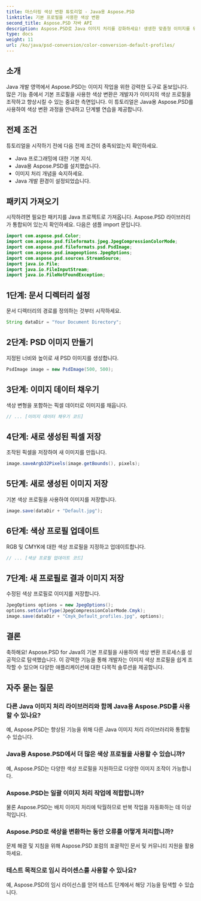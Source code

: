 ```yaml
---
title: 마스터링 색상 변환 튜토리얼 - Java용 Aspose.PSD
linktitle: 기본 프로필을 사용한 색상 변환
second_title: Aspose.PSD 자바 API
description: Aspose.PSD로 Java 이미지 처리를 강화하세요! 생생한 맞춤형 이미지를 위해 기본 프로필을 사용하여 색상 변환을 알아보세요. 지금 탐험해보세요!
type: docs
weight: 11
url: /ko/java/psd-conversion/color-conversion-default-profiles/
---
```

## 소개
Java 개발 영역에서 Aspose.PSD는 이미지 작업을 위한 강력한 도구로 돋보입니다. 많은 기능 중에서 기본 프로필을 사용한 색상 변환은 개발자가 이미지의 색상 프로필을 조작하고 향상시킬 수 있는 중요한 측면입니다. 이 튜토리얼은 Java용 Aspose.PSD를 사용하여 색상 변환 과정을 안내하고 단계별 연습을 제공합니다.
## 전제 조건
튜토리얼을 시작하기 전에 다음 전제 조건이 충족되었는지 확인하세요.
- Java 프로그래밍에 대한 기본 지식.
- Java용 Aspose.PSD를 설치했습니다.
- 이미지 처리 개념을 숙지하세요.
- Java 개발 환경이 설정되었습니다.
## 패키지 가져오기
시작하려면 필요한 패키지를 Java 프로젝트로 가져옵니다. Aspose.PSD 라이브러리가 통합되어 있는지 확인하세요. 다음은 샘플 import 문입니다.
```java
import com.aspose.psd.Color;
import com.aspose.psd.fileformats.jpeg.JpegCompressionColorMode;
import com.aspose.psd.fileformats.psd.PsdImage;
import com.aspose.psd.imageoptions.JpegOptions;
import com.aspose.psd.sources.StreamSource;
import java.io.File;
import java.io.FileInputStream;
import java.io.FileNotFoundException;
```
## 1단계: 문서 디렉터리 설정
문서 디렉터리의 경로를 정의하는 것부터 시작하세요.
```java
String dataDir = "Your Document Directory";
```
## 2단계: PSD 이미지 만들기
지정된 너비와 높이로 새 PSD 이미지를 생성합니다.
```java
PsdImage image = new PsdImage(500, 500);
```
## 3단계: 이미지 데이터 채우기
색상 변형을 포함하는 픽셀 데이터로 이미지를 채웁니다.
```java
// ... [이미지 데이터 채우기 코드]
```
## 4단계: 새로 생성된 픽셀 저장
조작된 픽셀을 저장하여 새 이미지를 만듭니다.
```java
image.saveArgb32Pixels(image.getBounds(), pixels);
```
## 5단계: 새로 생성된 이미지 저장
기본 색상 프로필을 사용하여 이미지를 저장합니다.
```java
image.save(dataDir + "Default.jpg");
```
## 6단계: 색상 프로필 업데이트
RGB 및 CMYK에 대한 색상 프로필을 지정하고 업데이트합니다.
```java
// ... [색상 프로필 업데이트 코드]
```
## 7단계: 새 프로필로 결과 이미지 저장
수정된 색상 프로필로 이미지를 저장합니다.
```java
JpegOptions options = new JpegOptions();
options.setColorType(JpegCompressionColorMode.Cmyk);
image.save(dataDir + "Cmyk_Default_profiles.jpg", options);
```
## 결론
축하해요! Aspose.PSD for Java의 기본 프로필을 사용하여 색상 변환 프로세스를 성공적으로 탐색했습니다. 이 강력한 기능을 통해 개발자는 이미지 색상 프로필을 쉽게 조작할 수 있으며 다양한 애플리케이션에 대한 다목적 솔루션을 제공합니다.
## 자주 묻는 질문
### 다른 Java 이미지 처리 라이브러리와 함께 Java용 Aspose.PSD를 사용할 수 있나요?
예, Aspose.PSD는 향상된 기능을 위해 다른 Java 이미지 처리 라이브러리와 통합될 수 있습니다.
### Java용 Aspose.PSD에서 더 많은 색상 프로필을 사용할 수 있습니까?
예, Aspose.PSD는 다양한 색상 프로필을 지원하므로 다양한 이미지 조작이 가능합니다.
### Aspose.PSD는 일괄 이미지 처리 작업에 적합합니까?
물론 Aspose.PSD는 배치 이미지 처리에 탁월하므로 반복 작업을 자동화하는 데 이상적입니다.
### Aspose.PSD로 색상을 변환하는 동안 오류를 어떻게 처리합니까?
문제 해결 및 지침을 위해 Aspose.PSD 포럼의 포괄적인 문서 및 커뮤니티 지원을 활용하세요.
### 테스트 목적으로 임시 라이센스를 사용할 수 있나요?
예, Aspose.PSD의 임시 라이선스를 얻어 테스트 단계에서 해당 기능을 탐색할 수 있습니다.